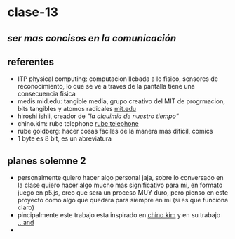# clase-13

## ___ser mas concisos en la comunicación___ 

## referentes 

- ITP physical computing: computacion llebada a lo fisico, sensores de reconocimiento, lo que se ve a traves de la pantalla tiene una consecuencia fisica
- medis.mid.edu: tangible media, grupo creativo del MIT de progrmacion, bits tangibles y atomos radicales  [mit.edu](https://www.media.mit.edu/groups/tangible-media/overview/)
- hiroshi ishii, creador de _"la alquimia de nuestro tiempo"_
- chino.kim: rube telephone [rube telephone](https://chino.kim/rube-telephone)
- rube goldberg: hacer cosas faciles de la manera mas dificil, comics
- 1 byte es 8 bit, es un abreviatura

## planes solemne 2 

- personalmente quiero hacer algo personal jaja, sobre lo conversado en la clase quiero hacer algo mucho mas significativo para mi, en formato juego en p5.js, creo que sera un proceso MUY duro, pero pienso en este proyecto como algo que quedara para siempre en mi (si es que funciona claro)
- pincipalmente este trabajo esta inspirado en [chino kim](https://chino.kim/) y en su trabajo [...and](http://chjno.github.io/...and/)
- 
